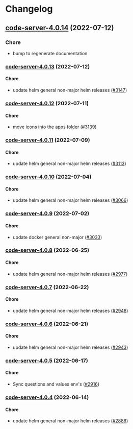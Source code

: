 # Changelog


## [code-server-4.0.14](https://github.com/truecharts/apps/compare/code-server-4.0.13...code-server-4.0.14) (2022-07-12)

### Chore

- bump to regenerate documentation



<a name="code-server-4.0.13"></a>
### [code-server-4.0.13](https://github.com/truecharts/apps/compare/openvscode-server-2.0.13...code-server-4.0.13) (2022-07-12)

#### Chore

* update helm general non-major helm releases ([#3147](https://github.com/truecharts/apps/issues/3147))



<a name="code-server-4.0.12"></a>
### [code-server-4.0.12](https://github.com/truecharts/apps/compare/code-server-4.0.11...code-server-4.0.12) (2022-07-11)

#### Chore

* move icons into the apps folder ([#3139](https://github.com/truecharts/apps/issues/3139))



<a name="code-server-4.0.11"></a>
### [code-server-4.0.11](https://github.com/truecharts/apps/compare/openvscode-server-2.0.11...code-server-4.0.11) (2022-07-09)

#### Chore

* update helm general non-major helm releases ([#3113](https://github.com/truecharts/apps/issues/3113))



<a name="code-server-4.0.10"></a>
### [code-server-4.0.10](https://github.com/truecharts/apps/compare/code-server-4.0.9...code-server-4.0.10) (2022-07-04)

#### Chore

* update helm general non-major helm releases ([#3066](https://github.com/truecharts/apps/issues/3066))



<a name="code-server-4.0.9"></a>
### [code-server-4.0.9](https://github.com/truecharts/apps/compare/openvscode-server-2.0.9...code-server-4.0.9) (2022-07-02)

#### Chore

* update docker general non-major ([#3033](https://github.com/truecharts/apps/issues/3033))



<a name="code-server-4.0.8"></a>
### [code-server-4.0.8](https://github.com/truecharts/apps/compare/openvscode-server-2.0.8...code-server-4.0.8) (2022-06-25)

#### Chore

* update helm general non-major helm releases ([#2977](https://github.com/truecharts/apps/issues/2977))



<a name="code-server-4.0.7"></a>
### [code-server-4.0.7](https://github.com/truecharts/apps/compare/code-server-4.0.6...code-server-4.0.7) (2022-06-22)

#### Chore

* update helm general non-major helm releases ([#2948](https://github.com/truecharts/apps/issues/2948))



<a name="code-server-4.0.6"></a>
### [code-server-4.0.6](https://github.com/truecharts/apps/compare/openvscode-server-2.0.6...code-server-4.0.6) (2022-06-21)

#### Chore

* update helm general non-major helm releases ([#2943](https://github.com/truecharts/apps/issues/2943))



<a name="code-server-4.0.5"></a>
### [code-server-4.0.5](https://github.com/truecharts/apps/compare/openvscode-server-2.0.4...code-server-4.0.5) (2022-06-17)

#### Chore

* Sync questions and values env's ([#2916](https://github.com/truecharts/apps/issues/2916))



<a name="code-server-4.0.4"></a>
### [code-server-4.0.4](https://github.com/truecharts/apps/compare/openvscode-server-2.0.3...code-server-4.0.4) (2022-06-14)

#### Chore

* update helm general non-major helm releases ([#2886](https://github.com/truecharts/apps/issues/2886))

